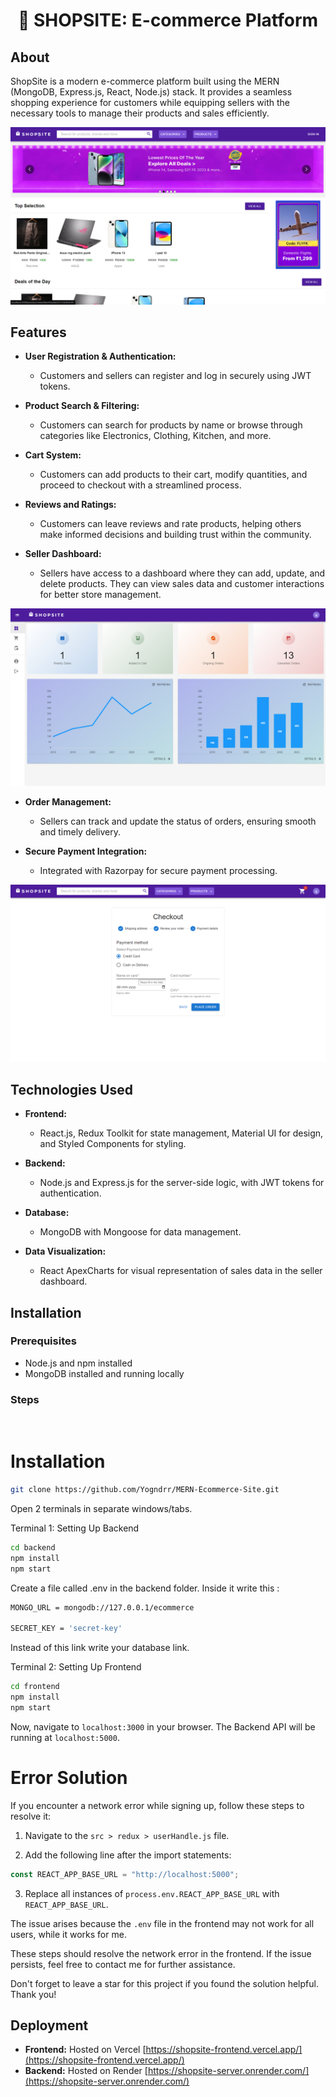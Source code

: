 <h1 align="center"> 🛒 SHOPSITE: E-commerce Platform </h1>

## About

ShopSite is a modern e-commerce platform built using the MERN (MongoDB, Express.js, React, Node.js) stack. It provides a seamless shopping experience for customers while equipping sellers with the necessary tools to manage their products and sales efficiently.

![ShopSite Dashboard](./frontend/images/Dashboard.png)

## Features

- **User Registration & Authentication:** 
  - Customers and sellers can register and log in securely using JWT tokens.
  
- **Product Search & Filtering:** 
  - Customers can search for products by name or browse through categories like Electronics, Clothing, Kitchen, and more.

- **Cart System:** 
  - Customers can add products to their cart, modify quantities, and proceed to checkout with a streamlined process.

- **Reviews and Ratings:** 
  - Customers can leave reviews and rate products, helping others make informed decisions and building trust within the community.

- **Seller Dashboard:** 
  - Sellers have access to a dashboard where they can add, update, and delete products. They can view sales data and customer interactions for better store management.

![Admin Panel](./frontend/images/Admin.png)

- **Order Management:** 
  - Sellers can track and update the status of orders, ensuring smooth and timely delivery.

- **Secure Payment Integration:** 
  - Integrated with Razorpay for secure payment processing.

![Payment Section](./frontend/images/payment.png)

## Technologies Used

- **Frontend:** 
  - React.js, Redux Toolkit for state management, Material UI for design, and Styled Components for styling.
  
- **Backend:** 
  - Node.js and Express.js for the server-side logic, with JWT tokens for authentication.
  
- **Database:** 
  - MongoDB with Mongoose for data management.
  
- **Data Visualization:** 
  - React ApexCharts for visual representation of sales data in the seller dashboard.

## Installation

### Prerequisites
- Node.js and npm installed
- MongoDB installed and running locally

### Steps
<br>

# Installation

```sh
git clone https://github.com/Yogndrr/MERN-Ecommerce-Site.git
```
Open 2 terminals in separate windows/tabs.

Terminal 1: Setting Up Backend 
```sh
cd backend
npm install
npm start
```

Create a file called .env in the backend folder.
Inside it write this :

```sh
MONGO_URL = mongodb://127.0.0.1/ecommerce

SECRET_KEY = 'secret-key'
```
Instead of this link write your database link.

Terminal 2: Setting Up Frontend
```sh
cd frontend
npm install
npm start
```
Now, navigate to `localhost:3000` in your browser. 
The Backend API will be running at `localhost:5000`.
<br>
# Error Solution

If you encounter a network error while signing up, follow these steps to resolve it:

1. Navigate to the `src > redux > userHandle.js` file.

2. Add the following line after the import statements:

```javascript
const REACT_APP_BASE_URL = "http://localhost:5000";
```

3. Replace all instances of `process.env.REACT_APP_BASE_URL` with `REACT_APP_BASE_URL`.

The issue arises because the `.env` file in the frontend may not work for all users, while it works for me.

These steps should resolve the network error in the frontend. If the issue persists, feel free to contact me for further assistance.

Don't forget to leave a star for this project if you found the solution helpful. Thank you!

## Deployment
- **Frontend:** Hosted on Vercel [https://shopsite-frontend.vercel.app/](https://shopsite-frontend.vercel.app/)
- **Backend:** Hosted on Render [https://shopsite-server.onrender.com/](https://shopsite-server.onrender.com/)


